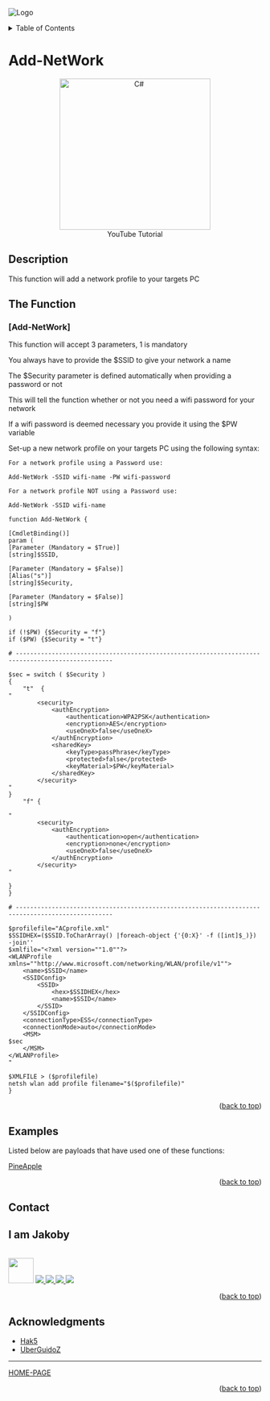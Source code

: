 ![Logo](https://github.com/I-Am-Jakoby/hak5-submissions/blob/main/Assets/logo-170-px.png?raw=true)

<!-- TABLE OF CONTENTS -->
<details>
  <summary>Table of Contents</summary>
  <ol>
    <li><a href="#Description">Description</a></li>
    <li><a href="#The-Function">The Function</a></li>
    <li><a href="#Examples">Examples</a></li>
    <li><a href="#Contact">Contact</a></li>
    <li><a href="#Acknowledgments">Acknowledgments</a></li>
  </ol>
</details>

# Add-NetWork

<p align="center">
      <a href="https://www.youtube.com/watch?v=e2Msu2CnFkM">
        <img src=https://i.ytimg.com/vi/e2Msu2CnFkM/hqdefault.jpg width="300" alt="C#" />
      </a>
      <br>YouTube Tutorial
</p>

## Description

This function will add a network profile to your targets PC  

## The Function

### [Add-NetWork] 

This function will accept 3 parameters, 1 is mandatory 

You always have to provide the $SSID to give your network a name 

The $Security parameter is defined automatically when providing a password or not 

This will tell the function whether or not you need a wifi password for your network 

If a wifi password is deemed necessary you provide it using the $PW variable 

Set-up a new network profile on your targets PC using the following syntax: 

```
For a network profile using a Password use:

Add-NetWork -SSID wifi-name -PW wifi-password

For a network profile NOT using a Password use:

Add-NetWork -SSID wifi-name 

```


```
function Add-NetWork {

[CmdletBinding()]
param (	
[Parameter (Mandatory = $True)]
[string]$SSID,

[Parameter (Mandatory = $False)]
[Alias("s")]
[string]$Security,

[Parameter (Mandatory = $False)]
[string]$PW

)

if (!$PW) {$Security = "f"}
if ($PW) {$Security = "t"}

# -------------------------------------------------------------------------------------------------

$sec = switch ( $Security )
{
    "t"  { 
"
        <security>
            <authEncryption>
                <authentication>WPA2PSK</authentication>
                <encryption>AES</encryption>
                <useOneX>false</useOneX>
            </authEncryption>
            <sharedKey>
                <keyType>passPhrase</keyType>
                <protected>false</protected>
                <keyMaterial>$PW</keyMaterial>
            </sharedKey>
        </security>
"
}
    "f" { 

"
        <security>
            <authEncryption>
                <authentication>open</authentication>
                <encryption>none</encryption>
                <useOneX>false</useOneX>
            </authEncryption>
        </security>
" 

}
}

# -------------------------------------------------------------------------------------------------

$profilefile="ACprofile.xml"
$SSIDHEX=($SSID.ToCharArray() |foreach-object {'{0:X}' -f ([int]$_)}) -join''
$xmlfile="<?xml version=""1.0""?>
<WLANProfile xmlns=""http://www.microsoft.com/networking/WLAN/profile/v1"">
    <name>$SSID</name>
    <SSIDConfig>
        <SSID>
            <hex>$SSIDHEX</hex>
            <name>$SSID</name>
        </SSID>
    </SSIDConfig>
    <connectionType>ESS</connectionType>
    <connectionMode>auto</connectionMode>
    <MSM>
$sec
    </MSM>
</WLANProfile>
"

$XMLFILE > ($profilefile)
netsh wlan add profile filename="$($profilefile)"
}
```

<p align="right">(<a href="#top">back to top</a>)</p>


## Examples 

Listed below are payloads that have used one of these functions:

[PineApple](https://github.com/I-Am-Jakoby/hak5-submissions/tree/main/OMG/Payloads/OMG-PineApple)


<p align="right">(<a href="#top">back to top</a>)</p>

<!-- CONTACT -->
## Contact

<div><h2>I am Jakoby</h2></div>
  <p><br/>

  <img src="https://media.giphy.com/media/VgCDAzcKvsR6OM0uWg/giphy.gif" width="50"> 

  <a href="https://github.com/I-Am-Jakoby/">
    <img src="https://img.shields.io/badge/GitHub-I--Am--Jakoby-blue">
  </a>

  <a href="https://www.instagram.com/i_am_jakoby/">
    <img src="https://img.shields.io/badge/Instagram-i__am__jakoby-red">
  </a>

  <a href="https://twitter.com/I_Am_Jakoby/">
    <img src="https://img.shields.io/badge/Twitter-I__Am__Jakoby-blue">
  </a>

  <a href="https://www.youtube.com/c/IamJakoby/">
    <img src="https://img.shields.io/badge/YouTube-I_am_Jakoby-red">
  </a>

</p>



<p align="right">(<a href="#top">back to top</a>)</p>

<!-- ACKNOWLEDGMENTS -->
## Acknowledgments

* [Hak5](https://hak5.org/)
* [UberGuidoZ](https://github.com/UberGuidoZ)

***

[HOME-PAGE](https://github.com/I-Am-Jakoby/PowerShell-for-Hackers)

<p align="right">(<a href="#top">back to top</a>)</p>
